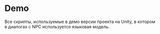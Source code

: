 # Demo
Все скрипты, используемые в демо версии проекта на Unity, в котором в диалогах с NPC используется языковая модель.
